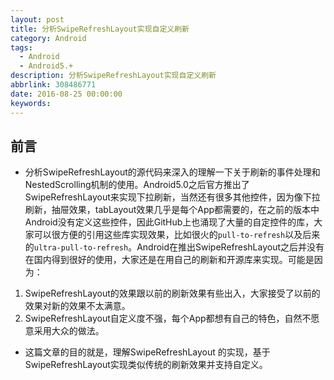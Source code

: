 ```yaml
---
layout: post
title: 分析SwipeRefreshLayout实现自定义刷新
category: Android
tags:
  - Android
  - Android5.+
description: 分析SwipeRefreshLayout实现自定义刷新
abbrlink: 308486771
date: 2016-08-25 00:00:00
keywords:
---
```



## 前言
-  分析SwipeRefreshLayout的源代码来深入的理解一下关于刷新的事件处理和NestedScrolling机制的使用。Android5.0之后官方推出了SwipeRefreshLayout来实现下拉刷新，当然还有很多其他控件，因为像下拉刷新，抽屉效果，tabLayout效果几乎是每个App都需要的，在之前的版本中Android没有定义这些控件，因此GitHub上也涌现了大量的自定控件的库，大家可以很方便的引用这些库实现效果，比如很火的`pull-to-refresh`以及后来的`ultra-pull-to-refresh`。Android在推出SwipeRefreshLayout之后并没有在国内得到很好的使用，大家还是在用自己的刷新和开源库来实现。可能是因为：

1. SwipeRefreshLayout的效果跟以前的刷新效果有些出入，大家接受了以前的效果对新的效果不太满意。
2. SwipeRefreshLayout自定义度不强，每个App都想有自己的特色，自然不愿意采用大众的做法。

-   这篇文章的目的就是，理解SwipeRefreshLayout 的实现，基于SwipeRefreshLayout实现类似传统的刷新效果并支持自定义。



